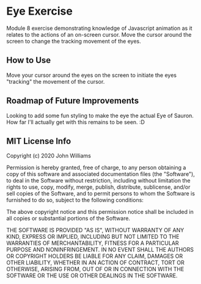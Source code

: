 # Eye Exercise

Module 8 exercise demonstrating knowledge of Javascript animation as it relates to the actions of an on-screen cursor. Move the cursor around the screen to change the tracking movement of the eyes.

## How to Use

Move your cursor around the eyes on the screen to initiate the eyes "tracking" the movement of the cursor.

## Roadmap of Future Improvements

Looking to add some fun styling to make the eye the actual Eye of Sauron. How far I'll actually get with this remains to be seen. :D

## MIT License Info

Copyright (c) 2020 John Williams

Permission is hereby granted, free of charge, to any person obtaining a copy
of this software and associated documentation files (the "Software"), to deal
in the Software without restriction, including without limitation the rights
to use, copy, modify, merge, publish, distribute, sublicense, and/or sell
copies of the Software, and to permit persons to whom the Software is
furnished to do so, subject to the following conditions:

The above copyright notice and this permission notice shall be included in all
copies or substantial portions of the Software.

THE SOFTWARE IS PROVIDED "AS IS", WITHOUT WARRANTY OF ANY KIND, EXPRESS OR
IMPLIED, INCLUDING BUT NOT LIMITED TO THE WARRANTIES OF MERCHANTABILITY,
FITNESS FOR A PARTICULAR PURPOSE AND NONINFRINGEMENT. IN NO EVENT SHALL THE
AUTHORS OR COPYRIGHT HOLDERS BE LIABLE FOR ANY CLAIM, DAMAGES OR OTHER
LIABILITY, WHETHER IN AN ACTION OF CONTRACT, TORT OR OTHERWISE, ARISING FROM,
OUT OF OR IN CONNECTION WITH THE SOFTWARE OR THE USE OR OTHER DEALINGS IN THE
SOFTWARE.
